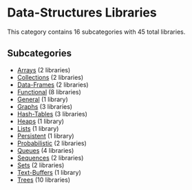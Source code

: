 # Data-Structures Libraries

This category contains 16 subcategories with 45 total libraries.

## Subcategories

- [Arrays](Arrays.md) (2 libraries)
- [Collections](Collections.md) (2 libraries)
- [Data-Frames](Data-Frames.md) (2 libraries)
- [Functional](Functional.md) (8 libraries)
- [General](General.md) (1 library)
- [Graphs](Graphs.md) (3 libraries)
- [Hash-Tables](Hash-Tables.md) (3 libraries)
- [Heaps](Heaps.md) (1 library)
- [Lists](Lists.md) (1 library)
- [Persistent](Persistent.md) (1 library)
- [Probabilistic](Probabilistic.md) (2 libraries)
- [Queues](Queues.md) (4 libraries)
- [Sequences](Sequences.md) (2 libraries)
- [Sets](Sets.md) (2 libraries)
- [Text-Buffers](Text-Buffers.md) (1 library)
- [Trees](Trees.md) (10 libraries)
